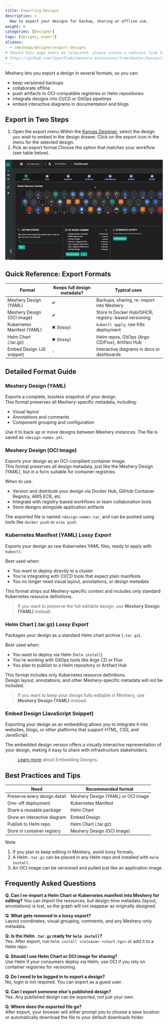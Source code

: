```yaml
---
title: Exporting Designs
description: >
  How to export your designs for backup, sharing or offline use.
weight: 6
categories: [Designer]
tags: [designs, export]
aliases:
  - /meshmap/designer/export-designs
# Should this page every be relocated, please create a redirect link from the old location to the new location or backlinks like the one below will break.
# https://github.com/layer5labs/meshery-extensions/tree/master/kanvas/src/components/designer/drawer/ComponentDrawerTabContent/exportModal.js
---
```


Meshery lets you export a design in several formats, so you can:

* keep versioned backups  
* collaborate offline  
* push artifacts to OCI-compatible registries or Helm repositories  
* integrate designs into CI/CD or GitOps pipelines  
* embed interactive diagrams in documentation and blogs  

## Export in Two Steps

1. Open the export menu 
   Within the [Kanvas Designer](https://playground.meshery.io/extension/meshmap), select the design you wish to embed in the design drawer. Click on the export icon in the menu for the selected design. 
2. Pick an export format 
   Choose the option that matches your workflow (see table below).

![Export Icon](./export-modal.gif)

## Quick Reference: Export Formats

| Format                          | Keeps full design metadata? | Typical uses                                       |
|---------------------------------|-----------------------------|----------------------------------------------------|
| Meshery Design (YAML)           | ✔                           | Backups, sharing, re-import into Meshery           |
| Meshery Design (OCI image)      | ✔                           | Store in Docker Hub/GHCR; registry-based versioning|
| Kubernetes Manifest (YAML)      | ✖ (lossy)                   | `kubectl apply`; raw K8s deployment                |
| Helm Chart (.tar.gz)            | ✖ (lossy)                   | Helm repos, GitOps (Argo CD/Flux), Artifact Hub    |
| Embed Design (JS snippet)       | -                           | Interactive diagrams in docs or dashboards         |

## Detailed Format Guide

### Meshery Design (YAML)

Exports a complete, lossless snapshot of your design.  
This format preserves all Meshery-specific metadata, including:

- Visual layout  
- Annotations and comments  
- Component grouping and configuration  

Use it to back up or move designs between Meshery instances. The file is saved as `<design-name>.yml`.

### Meshery Design (OCI Image)

Exports your design as an OCI-compliant container image.  
This format preserves all design metadata, just like the Meshery Design (YAML), but in a form suitable for container registries.

When to use:

- Version and distribute your design via Docker Hub, GitHub Container Registry, AWS ECR, etc.  
- Integrate with registry-based workflows or team collaboration tools  
- Store designs alongside application artifacts

The exported file is named `<design-name>.tar`, and can be pushed using tools like `docker push` or `oras push`.

### Kubernetes Manifest (YAML)  *Lossy Export*

Exports your design as raw Kubernetes YAML files, ready to apply with `kubectl`.

Best used when:
- You want to deploy directly to a cluster
- You're integrating with CI/CD tools that expect plain manifests
- You no longer need visual layout, annotations, or design metadata

This format strips out Meshery-specific context and includes only standard Kubernetes resource definitions.

> If you want to preserve the full editable design, use **Meshery Design (YAML)** instead.

### Helm Chart (.tar.gz)  *Lossy Export*

Packages your design as a standard Helm chart archive (`.tar.gz`).

Best used when:
- You want to deploy via Helm (`helm install`)
- You're working with GitOps tools like Argo CD or Flux
- You plan to publish to a Helm repository or Artifact Hub

This format includes only Kubernetes resource definitions.  
Design layout, annotations, and other Meshery-specific metadata will not be included.

> If you want to keep your design fully editable in Meshery, use **Meshery Design (YAML)** instead.

### Embed Design (JavaScript Snippet)

Exporting your design as an embedding allows you to integrate it into websites, blogs, or other platforms that support HTML, CSS, and JavaScript. 

The embedded design version offers a visually interactive representation of your design, making it easy to share with infrastructure stakeholders.
> [Learn more](../embedding-designs) about Embedding Designs.

## Best Practices and Tips

| Need | Recommended format |
|------|--------------------|
| Preserve every design detail | Meshery Design (YAML) or OCI image |
| One-off deployment           | Kubernetes Manifest |
| Share a reusable package     | Helm Chart |
| Show an interactive diagram  | Embed Design |
| Publish to Helm repo         | Helm Chart (.tar.gz) |
| Store in container registry  | Meshery Design (OCI image) |

Note:
1. If you plan to keep editing in Meshery, avoid lossy formats.  
2. A Helm `.tar.gz` can be placed in any Helm repo and installed with `helm install`.  
3. An OCI image can be versioned and pulled just like an application image.

## Frequently Asked Questions

**Q. Can I re-import a Helm Chart or Kubernetes manifest into Meshery for editing?** 
You can import the resources, but design-time metadata (layout, annotations) is lost, so the graph will not reappear as originally designed.

**Q. What gets removed in a lossy export?**  
Layout coordinates, visual grouping, comments, and any Meshery-only metadata.

**Q. Is the Helm `.tar.gz` ready for `helm install`?**  
Yes. After export, run `helm install <release> <chart.tgz>` or add it to a Helm repo.

**Q. Should I use Helm Chart or OCI image for sharing?**  
Use Helm if your consumers deploy via Helm; use OCI if you rely on container registries for versioning.

**Q. Do I need to be logged in to export a design?**  
No, login is not required. You can export as a guest user.

**Q. Can I export someone else's published design?**  
Yes. Any published design can be exported, not just your own.

**Q. Where does the exported file go?**  
After export, your browser will either prompt you to choose a save location or automatically download the file to your default downloads folder.

